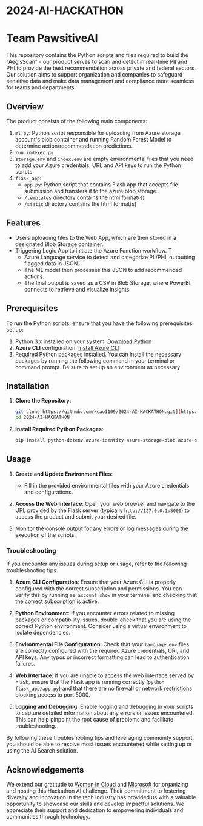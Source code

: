 # 2024-AI-HACKATHON
# Team PawsitiveAI

This repository contains the Python scripts and files required to build the "AegisScan" - our product serves to scan and detect in real-time PII and PHI to provide the best recommendation across private and federal sectors. Our solution aims to support organization and companies to safeguard sensitive data and make data management and compliance more seamless for teams and departments. 
## Overview

The product consists of the following main components:

1. `ml.py`: Python script responsible for uploading from Azure storage account's blob container and running Random Forest Model to determine action/recommendation predictions.
2. `run_indexer.py`
3. `storage.env` and `index.env` are empty environmental files that you need to add your Azure credentials, URI, and API keys to run the Python scripts.
4. `flask_app`:
   * `app.py`: Python script that contains Flask app that accepts file submission and transfers it to the azure blob storage.
   * `/templates` directory contains the html format(s)
   * `/static` directory contains the html format(s)
## Features

* Users uploading files to the Web App, which are then stored in a designated Blob Storage container.
* Triggering Logic App to initiate the Azure Function workflow. T
    * Azure Language service to detect and categorize PII/PHI, outputting flagged data in JSON.
    * The ML model then processes this JSON to add recommended actions.
    * The final output is saved as a CSV in Blob Storage, where PowerBI connects to retrieve and visualize insights.

## Prerequisites

To run the Python scripts, ensure that you have the following prerequisites set up:

1. Python 3.x installed on your system. [Download Python](https://www.python.org/downloads/)
2. **Azure CLI** configuration. [Install Azure CLI](https://learn.microsoft.com/en-us/cli/azure/install-azure-cli-macos)
3. Required Python packages installed. You can install the necessary packages by running the following command in your terminal or command prompt. Be sure to set up an environment as necessary

## Installation

1. **Clone the Repository**:
    ```bash
    git clone https://github.com/kcao1199/2024-AI-HACKATHON.git](https://github.com/keyofspade/Fall24---AI-HackaThon.git
    cd 2024-AI-HACKATHON
    ```

2. **Install Required Python Packages**:
    ```bash
    pip install python-dotenv azure-identity azure-storage-blob azure-search-documents flask
    ```

## Usage
  
1. **Create and Update Environment Files**:
   - Fill in the provided environmental files with your Azure credentials and configurations.
     
2. **Access the Web Interface**:
    Open your web browser and navigate to the URL provided by the Flask server (typically `http://127.0.0.1:5000`) to access the product and submit your desired file.
  
4. Monitor the console output for any errors or log messages during the execution of the scripts. 

### Troubleshooting

If you encounter any issues during setup or usage, refer to the following troubleshooting tips:

1. **Azure CLI Configuration**: Ensure that your Azure CLI is properly configured with the correct subscription and permissions. You can verify this by running `az account show` in your terminal and checking that the correct subscription is active.

2. **Python Environment**: If you encounter errors related to missing packages or compatibility issues, double-check that you are using the correct Python environment. Consider using a virtual environment to isolate dependencies.

3. **Environmental File Configuration**: Check that your `language.env` files are correctly configured with the required Azure credentials, URI, and API keys. Any typos or incorrect formatting can lead to authentication failures.

4. **Web Interface**: If you are unable to access the web interface served by Flask, ensure that the Flask app is running correctly (`python flask_app/app.py`) and that there are no firewall or network restrictions blocking access to port 5000.

5. **Logging and Debugging**: Enable logging and debugging in your scripts to capture detailed information about any errors or issues encountered. This can help pinpoint the root cause of problems and facilitate troubleshooting.

By following these troubleshooting tips and leveraging community support, you should be able to resolve most issues encountered while setting up or using the AI Search solution.
## Acknowledgements

We extend our gratitude to [Women in Cloud](https://www.womenincloud.com/) and [Microsoft](https://www.microsoft.com) for organizing and hosting this Hackathon AI challenge. Their commitment to fostering diversity and innovation in the tech industry has provided us with a valuable opportunity to showcase our skills and develop impactful solutions. We appreciate their support and dedication to empowering individuals and communities through technology.
